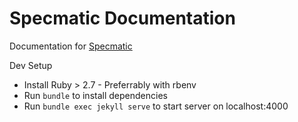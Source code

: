 # Specmatic Documentation

Documentation for [Specmatic](//specmatic.in)

Dev Setup
* Install Ruby > 2.7 - Preferrably with rbenv
* Run ```bundle``` to install dependencies
* Run ```bundle exec jekyll serve``` to start server on localhost:4000
